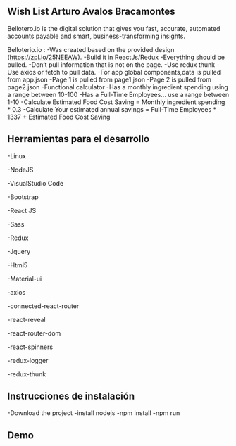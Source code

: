 ## Wish List Arturo Avalos Bracamontes

Bellotero.io is the digital solution that gives you fast, accurate, automated accounts payable and smart, business-transforming insights.

Belloterio.io :
-Was created based on the provided design (https://zpl.io/25NEEAW).
-Build it in ReactJs/Redux
-Everything should be pulled.
-Don’t pull information that is not on the page.
-Use redux thunk
-Use axios or fetch to pull data.
-For app global components,data is pulled from app.json
-Page 1 is pulled from page1.json
-Page 2 is pulled from page2.json
-Functional calculator
-Has a monthly ingredient spending using a range between 10-100
-Has a Full-Time Employees... use a range between 1-10
-Calculate Estimated Food Cost Saving = Monthly ingredient spending * 0.3
-Calculate Your estimated annual savings = Full-Time Employees * 1337 + Estimated Food Cost Saving

## Herramientas para el desarrollo 

-Linux

-NodeJS

-VisualStudio Code

-Bootstrap

-React JS

-Sass

-Redux 

-Jquery

-Html5

-Material-ui

-axios

-connected-react-router

-react-reveal

-react-router-dom

-react-spinners

-redux-logger

-redux-thunk

## Instrucciones de instalación 

-Download the project
-install nodejs 
-npm install
-npm run 

## Demo


